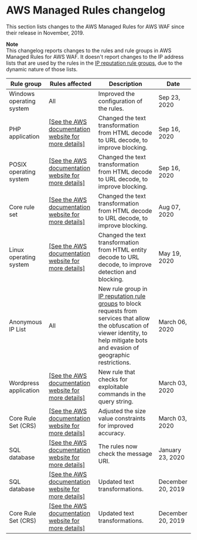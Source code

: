 # AWS Managed Rules changelog<a name="aws-managed-rule-groups-changelog"></a>

This section lists changes to the AWS Managed Rules for AWS WAF since their release in November, 2019\.

**Note**  
This changelog reports changes to the rules and rule groups in AWS Managed Rules for AWS WAF\. It doesn't report changes to the IP address lists that are used by the rules in the [IP reputation rule groups](aws-managed-rule-groups-list.md#aws-managed-rule-groups-ip-rep), due to the dynamic nature of those lists\.


| Rule group | Rules affected | Description | Date | 
| --- | --- | --- | --- | 
| Windows operating system | All | Improved the configuration of the rules\.  | Sep 23, 2020 | 
| PHP application |  [\[See the AWS documentation website for more details\]](http://docs.aws.amazon.com/waf/latest/developerguide/aws-managed-rule-groups-changelog.html)  | Changed the text transformation from HTML decode to URL decode, to improve blocking\.  | Sep 16, 2020 | 
| POSIX operating system |  [\[See the AWS documentation website for more details\]](http://docs.aws.amazon.com/waf/latest/developerguide/aws-managed-rule-groups-changelog.html)  | Changed the text transformation from HTML decode to URL decode, to improve blocking\.  | Sep 16, 2020 | 
| Core rule set |  [\[See the AWS documentation website for more details\]](http://docs.aws.amazon.com/waf/latest/developerguide/aws-managed-rule-groups-changelog.html)  | Changed the text transformation from HTML decode to URL decode, to improve blocking\.  | Aug 07, 2020 | 
| Linux operating system |  [\[See the AWS documentation website for more details\]](http://docs.aws.amazon.com/waf/latest/developerguide/aws-managed-rule-groups-changelog.html)  | Changed the text transformation from HTML entity decode to URL decode, to improve detection and blocking\.  | May 19, 2020 | 
| Anonymous IP List | All | New rule group in [IP reputation rule groups](aws-managed-rule-groups-list.md#aws-managed-rule-groups-ip-rep) to block requests from services that allow the obfuscation of viewer identity, to help mitigate bots and evasion of geographic restrictions\.  | March 06, 2020 | 
| Wordpress application | [\[See the AWS documentation website for more details\]](http://docs.aws.amazon.com/waf/latest/developerguide/aws-managed-rule-groups-changelog.html) | New rule that checks for exploitable commands in the query string\. | March 03, 2020 | 
| Core Rule Set \(CRS\) | [\[See the AWS documentation website for more details\]](http://docs.aws.amazon.com/waf/latest/developerguide/aws-managed-rule-groups-changelog.html) | Adjusted the size value constraints for improved accuracy\.  | March 03, 2020 | 
| SQL database |  [\[See the AWS documentation website for more details\]](http://docs.aws.amazon.com/waf/latest/developerguide/aws-managed-rule-groups-changelog.html)  | The rules now check the message URI\. | January 23, 2020 | 
| SQL database | [\[See the AWS documentation website for more details\]](http://docs.aws.amazon.com/waf/latest/developerguide/aws-managed-rule-groups-changelog.html) | Updated text transformations\. | December 20, 2019 | 
| Core Rule Set \(CRS\) | [\[See the AWS documentation website for more details\]](http://docs.aws.amazon.com/waf/latest/developerguide/aws-managed-rule-groups-changelog.html)  | Updated text transformations\. | December 20, 2019 | 